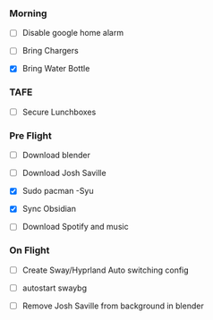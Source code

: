 
### Morning
- [ ] Disable google home alarm
- [ ] Bring Chargers
- [x] Bring Water Bottle


### TAFE
- [ ] Secure Lunchboxes


### Pre Flight
- [ ] Download blender
- [ ] Download Josh Saville
- [x] Sudo pacman -Syu
- [x] Sync Obsidian
- [ ] Download Spotify and music


### On Flight
- [ ] Create Sway/Hyprland Auto switching config
- [ ] autostart swaybg
- [ ] Remove Josh Saville from background in blender



